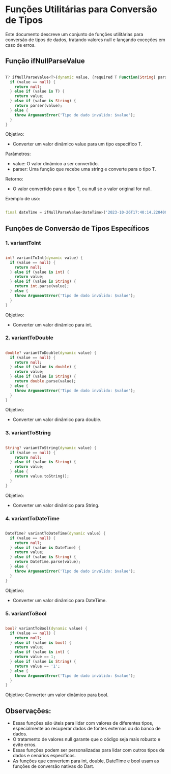 # Funções Utilitárias para Conversão de Tipos

Este documento descreve um conjunto de funções utilitárias para conversão de tipos de dados, tratando valores null e lançando exceções em caso de erros.

## Função ifNullParseValue

```dart

T? ifNullParseValue<T>(dynamic value, {required T Function(String) parser}) {
  if (value == null) {
    return null;
  } else if (value is T) {
    return value;
  } else if (value is String) {
    return parser(value);
  } else {
    throw ArgumentError('Tipo de dado inválido: $value');
  }
}

```

Objetivo:

- Converter um valor dinâmico value para um tipo específico T.

Parâmetros:

- value: O valor dinâmico a ser convertido.
- parser: Uma função que recebe uma string e converte para o tipo T.

Retorno:

- O valor convertido para o tipo T, ou null se o valor original for null.

Exemplo de uso:

```dart

final dateTime = ifNullParseValue<DateTime>('2023-10-26T17:40:14.220400Z', parser: DateTime.parse);

```

## Funções de Conversão de Tipos Específicos

### 1. variantToInt

```dart

int? variantToInt(dynamic value) {
  if (value == null) {
    return null;
  } else if (value is int) {
    return value;
  } else if (value is String) {
    return int.parse(value);
  } else {
    throw ArgumentError('Tipo de dado inválido: $value');
  }
}

```

Objetivo:

- Converter um valor dinâmico para int.

### 2. variantToDouble

```dart

double? variantToDouble(dynamic value) {
  if (value == null) {
    return null;
  } else if (value is double) {
    return value;
  } else if (value is String) {
    return double.parse(value);
  } else {
    throw ArgumentError('Tipo de dado inválido: $value');
  }
}

```

Objetivo:

- Converter um valor dinâmico para double.

### 3. variantToString

```dart

String? variantToString(dynamic value) {
  if (value == null) {
    return null;
  } else if (value is String) {
    return value;
  } else {
    return value.toString();
  }
}

```

Objetivo:

- Converter um valor dinâmico para String.

### 4. variantToDateTime

```dart

DateTime? variantToDateTime(dynamic value) {
  if (value == null) {
    return null;
  } else if (value is DateTime) {
    return value;
  } else if (value is String) {
    return DateTime.parse(value);
  } else {
    throw ArgumentError('Tipo de dado inválido: $value');
  }
}

```

Objetivo:

- Converter um valor dinâmico para DateTime.

### 5. variantToBool

```dart

bool? variantToBool(dynamic value) {
  if (value == null) {
    return null;
  } else if (value is bool) {
    return value;
  } else if (value is int) {
    return value == 1;
  } else if (value is String) {
    return value == '1';
  } else {
    throw ArgumentError('Tipo de dado inválido: $value');
  }
}

```

Objetivo: Converter um valor dinâmico para bool.

## Observações:

- Essas funções são úteis para lidar com valores de diferentes tipos, especialmente ao recuperar dados de fontes externas ou do banco de dados.<br>
- O tratamento de valores null garante que o código seja mais robusto e evite erros.<br>
- Essas funções podem ser personalizadas para lidar com outros tipos de dados e cenários específicos.<br>
- As funções que convertem para int, double, DateTime e bool usam as funções de conversão nativas do Dart.<br>
